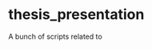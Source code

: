 # thesis_presentation
A bunch of scripts related to 
<!--stackedit_data:
eyJoaXN0b3J5IjpbMjQxNjczOTQ0XX0=
-->